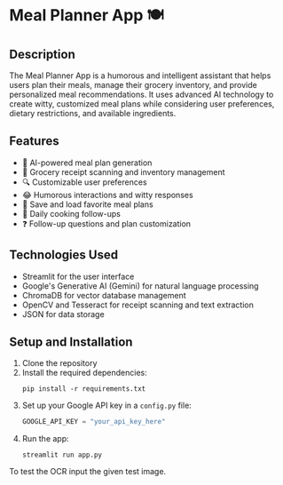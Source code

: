 # Meal Planner App 🍽️

## Description

The Meal Planner App is a humorous and intelligent assistant that helps users plan their meals, manage their grocery inventory, and provide personalized meal recommendations. It uses advanced AI technology to create witty, customized meal plans while considering user preferences, dietary restrictions, and available ingredients.

## Features

- 🧠 AI-powered meal plan generation
- 📸 Grocery receipt scanning and inventory management
- 🔍 Customizable user preferences
- 😂 Humorous interactions and witty responses
- 💾 Save and load favorite meal plans
- 📅 Daily cooking follow-ups
- ❓ Follow-up questions and plan customization

## Technologies Used

- Streamlit for the user interface
- Google's Generative AI (Gemini) for natural language processing
- ChromaDB for vector database management
- OpenCV and Tesseract for receipt scanning and text extraction
- JSON for data storage

## Setup and Installation

1. Clone the repository
2. Install the required dependencies:
   ```
   pip install -r requirements.txt
   ```
3. Set up your Google API key in a `config.py` file:
   ```python
   GOOGLE_API_KEY = "your_api_key_here"
   ```
4. Run the app:
   ```
   streamlit run app.py
   ```

To test the OCR input the given test image.



